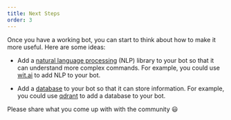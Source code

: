 ```yaml
---
title: Next Steps
order: 3
---
```


Once you have a working bot, you can start to think about how to make it more useful. Here are some ideas:

- Add a [natural language processing](https://en.wikipedia.org/wiki/Natural_language_processing) (NLP) library to your bot so that it can understand more complex commands. For example, you could use [wit.ai](https://wit.ai/) to add NLP to your bot.

- Add a [database](https://en.wikipedia.org/wiki/Database) to your bot so that it can store information. For example, you could use [qdrant](https://qdrant.tech/) to add a database to your bot.

Please share what you come up with with the community 😃
